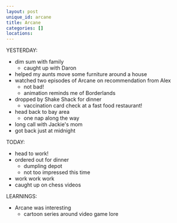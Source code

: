 ```yaml
---
layout: post
unique_id: arcane
title: Arcane
categories: []
locations: 
---
```


YESTERDAY:
* dim sum with family
  * caught up with Daron
* helped my aunts move some furniture around a house
* watched two episodes of Arcane on recommendation from Alex
  * not bad!
  * animation reminds me of Borderlands
* dropped by Shake Shack for dinner
  * vaccination card check at a fast food restaurant!
* head back to bay area
  * one nap along the way
* long call with Jackie's mom
* got back just at midnight

TODAY:
* head to work!
* ordered out for dinner
  * dumpling depot
  * not too impressed this time
* work work work
* caught up on chess videos

LEARNINGS:
* Arcane was interesting
  * cartoon series around video game lore
